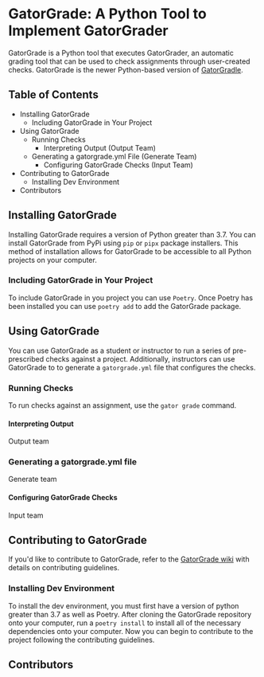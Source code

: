 # GatorGrade: A Python Tool to Implement GatorGrader

GatorGrade is a Python tool that executes GatorGrader, an automatic grading tool
that can be used to check assignments through user-created checks. GatorGrade is
the newer Python-based version of
[GatorGradle](https://github.com/GatorEducator/gatorgradle/blob/master/README.md).

## Table of Contents

- Installing GatorGrade
  - Including GatorGrade in Your Project
- Using GatorGrade
  - Running Checks
    - Interpreting Output (Output Team)
  - Generating a gatorgrade.yml File (Generate Team)
    - Configuring GatorGrade Checks (Input Team)
- Contributing to GatorGrade
  - Installing Dev Environment
- Contributors

## Installing GatorGrade

Installing GatorGrade requires a version of Python greater than 3.7. You can
install GatorGrade from PyPi using `pip` or `pipx` package installers. This
method of installation allows for GatorGrade to be accessible to all Python
projects on your computer.

### Including GatorGrade in Your Project

To include GatorGrade in you project you can use `Poetry`. Once Poetry has been
installed you can use `poetry add` to add the GatorGrade package.

## Using GatorGrade

You can use GatorGrade as a student or instructor to run a series of
pre-prescribed checks against a project. Additionally, instructors can use
GatorGrade to to generate a `gatorgrade.yml` file that configures the checks.

### Running Checks

To run checks against an assignment, use the `gator grade` command.

#### Interpreting Output

Output team

### Generating a gatorgrade.yml file

Generate team

#### Configuring GatorGrade Checks

Input team

## Contributing to GatorGrade

If you'd like to contribute to GatorGrade, refer to the
[GatorGrade wiki](https://github.com/GatorEducator/gatorgrade/wiki/Contributing-Guidelines)
with details on contributing guidelines.

### Installing Dev Environment

To install the dev environment, you must first have a version of python greater
 than 3.7 as well as Poetry. After cloning the GatorGrade repository onto your
 computer, run a `poetry install` to install all of the necessary dependencies
 onto your computer. Now you can begin to contribute to the project following
 the contributing guidelines.

## Contributors
